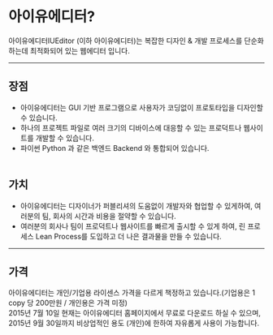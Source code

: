 # 아이유에디터?
아이유에디터IUEditor (이하 아이유에디터)는 복잡한 디자인 & 개발 프로세스를 단순화하는데 최적화되어 있는 웹에디터 입니다.

*****
## 장점
* 아이유에디터는 GUI 기반 프로그램으로 사용자가 코딩없이 프로토타입을 디자인할 수 있습니다.<br />
* 하나의 프로젝트 파일로 여러 크기의 디바이스에 대응할 수 있는 프로덕트나 웹사이트를 개발할 수 있습니다.<br />
* 파이썬 Python 과 같은 백엔드 Backend 와 통합되어 있습니다. <br /><br />

## 가치
* 아이유에디터는 디자이너가 퍼블리셔의 도움없이 개발자와 협업할 수 있게하여, 여러분의 팀, 회사의 시간과 비용을 절약할 수 있습니다.
* 여러분의 회사나 팀이 프로덕트나 웹사이트를 빠르게 출시할 수 있게 하여, 린 프로세스 Lean Process를 도입하고 더 나은 결과물을 만들 수 있습니다.

*****
## 가격
아이유에디터는 개인/기업용 라이센스 가격을 다르게 책정하고 있습니다.(기업용은 1 copy 당 200만원 / 개인용은 가격 미정)<br />
2015년 7월 10일 현재는 아이유에디터 홈페이지에서 무료로 다운로드 하실 수 있으며, 2015년 9월 30일까지 비상업적인 용도 (개인)에 한하여 자유롭게 사용이 가능합니다. <br /><br />
